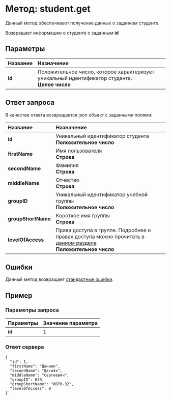# Метод: student.get<a name="student.get"></a>

Данный метод обеспечивает получение данных о заданном студенте.

Возвращает информацию о студенте с заданным **id**

## Параметры
| Название     | Назначение     |
| :------------- | :------------- |
| **id**       | Положительное число, которое характеризует уникальный идентификатор студента.  <br>**Целое число**

## Ответ запроса
В качестве ответа возвращается json объект с заданными полями:

| Название        | Назначение     |
| :------------- | :------------- |
| **id**               | Уникальный идентификатор студента<br>**Положительное число**
| **firstName**       | Имя пользователя<br>**Строка**
| **secondName**      | Фамилия<br>**Строка**
| **middleName**      | Отчество<br>**Строка**
| **groupID** | Уникальный идентификатор учебной группы<br>**Положительное число**
| **groupShortName** | Короткое имя группы<br>**Строка**
| **levelOfAccess** | Права доступа в группе. Подробнее о правах доступа можно прочитать в [данном разделе](#levelOfAccess)<br>**Положительное число**


## Ошибки
Данный метод возвращает [стандартные ошибки](#errors).<br>

## Пример

### Параметры запроса
| Параметры | Значение параметра     |
| :------------- | :------------- |
| **id**       | 1       |

### Ответ сервера

```
{
  "id": 1,
  "firstName": "Даниил",
  "secondName": "Щесняк",
  "middleName": "Сергеевич",
  "groupID": 639,
  "groupShortName": "ИВТб-32",
  "levelOfAccess": 0
}
```
